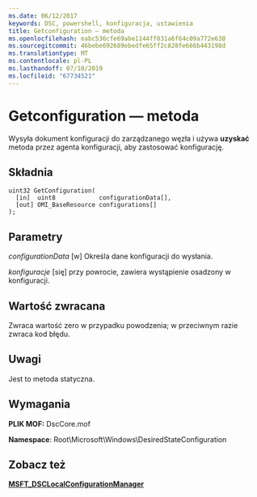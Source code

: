 ```yaml
---
ms.date: 06/12/2017
keywords: DSC, powershell, konfiguracja, ustawienia
title: Getconfiguration — metoda
ms.openlocfilehash: eabc536cfe69abe1144ff031a6f64c09a772e638
ms.sourcegitcommit: 46bebe692689ebedfe65ff2c828fe666b443198d
ms.translationtype: MT
ms.contentlocale: pl-PL
ms.lasthandoff: 07/10/2019
ms.locfileid: "67734521"
---
```

# <a name="getconfiguration-method"></a>Getconfiguration — metoda

Wysyła dokument konfiguracji do zarządzanego węzła i używa **uzyskać** metoda przez agenta konfiguracji, aby zastosować konfigurację.

## <a name="syntax"></a>Składnia

```mof
uint32 GetConfiguration(
  [in]  uint8            configurationData[],
  [out] OMI_BaseResource configurations[]
);
```

## <a name="parameters"></a>Parametry

*configurationData* \[w\] Określa dane konfiguracji do wysłania.

*konfiguracje* \[się\] przy powrocie, zawiera wystąpienie osadzony w konfiguracji.

## <a name="return-value"></a>Wartość zwracana

Zwraca wartość zero w przypadku powodzenia; w przeciwnym razie zwraca kod błędu.

## <a name="remarks"></a>Uwagi

Jest to metoda statyczna.

## <a name="requirements"></a>Wymagania

**PLIK MOF:** DscCore.mof

**Namespace**: Root\Microsoft\Windows\DesiredStateConfiguration

## <a name="see-also"></a>Zobacz też

[**MSFT_DSCLocalConfigurationManager**](msft-dsclocalconfigurationmanager.md)
